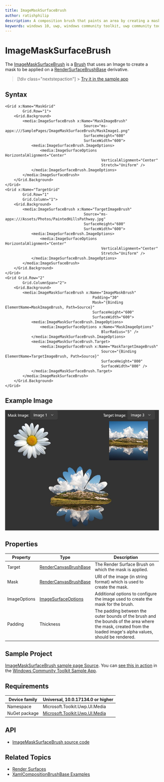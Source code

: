 ```yaml
---
title: ImageMaskSurfaceBrush
author: ratishphilip
description: A composition brush that paints an area by creating a mask defined by the provided geometry.
keywords: windows 10, uwp, windows community toolkit, uwp community toolkit, uwp toolkit, brush, Win2D, composition
---
```


# ImageMaskSurfaceBrush

The [ImageMaskSurfaceBrush](/dotnet/api/microsoft.toolkit.uwp.ui.media.imagemasksurfacebrush) is a [Brush](/uwp/api/windows.ui.xaml.media.brush) that uses an Image to create a mask to be applied on a [RenderSurfaceBrushBase](/dotnet/api/microsoft.toolkit.uwp.ui.media.rendersurfacebrushbase) derivative.

> [!div class="nextstepaction"] > [Try it in the sample app](uwpct://Brushes?sample=ImageMaskSurfaceBrush)

## Syntax

```xaml
<Grid x:Name="MaskGrid"
        Grid.Row="1">
    <Grid.Background>
        <media:ImageSurfaceBrush x:Name="MaskImageBrush"
                                    Source="ms-appx:///SamplePages/ImageMaskSurfaceBrush/MaskImage1.png"
                                    SurfaceHeight="600"
                                    SurfaceWidth="600">
            <media:ImageSurfaceBrush.ImageOptions>
                <media:ImageSurfaceOptions HorizontalAlignment="Center"
                                            VerticalAlignment="Center"
                                            Stretch="Uniform" />
            </media:ImageSurfaceBrush.ImageOptions>
        </media:ImageSurfaceBrush>
    </Grid.Background>
</Grid>
<Grid x:Name="TargetGrid"
        Grid.Row="1"
        Grid.Column="1">
    <Grid.Background>
        <media:ImageSurfaceBrush x:Name="TargetImageBrush"
                                    Source="ms-appx:///Assets/Photos/PaintedHillsPathway.jpg"
                                    SurfaceHeight="600"
                                    SurfaceWidth="600">
            <media:ImageSurfaceBrush.ImageOptions>
                <media:ImageSurfaceOptions HorizontalAlignment="Center"
                                            VerticalAlignment="Center"
                                            Stretch="Uniform" />
            </media:ImageSurfaceBrush.ImageOptions>
        </media:ImageSurfaceBrush>
    </Grid.Background>
</Grid>
<Grid Grid.Row="2"
        Grid.ColumnSpan="2">
    <Grid.Background>
        <media:ImageMaskSurfaceBrush x:Name="ImageMaskBrush"
                                        Padding="30"
                                        Mask="{Binding ElementName=MaskImageBrush, Path=Source}"
                                        SurfaceHeight="600"
                                        SurfaceWidth="600">
            <media:ImageMaskSurfaceBrush.ImageOptions>
                <media:ImageSurfaceOptions x:Name="MaskImageOptions"
                                            BlurRadius="5" />
            </media:ImageMaskSurfaceBrush.ImageOptions>
            <media:ImageMaskSurfaceBrush.Target>
                <media:ImageSurfaceBrush x:Name="MaskTargetImageBrush"
                                            Source="{Binding ElementName=TargetImageBrush, Path=Source}"
                                            SurfaceHeight="800"
                                            SurfaceWidth="800" />
            </media:ImageMaskSurfaceBrush.Target>
        </media:ImageMaskSurfaceBrush>
    </Grid.Background>
</Grid>
```

## Example Image

![Image Mask Surface brush](../resources/images/Brushes/ImageMaskSurfaceBrush.jpg 'Image Mask Surface Brush')

## Properties

| Property     | Type                                                                                      | Description                                                                                                                                                    |
| ------------ | ----------------------------------------------------------------------------------------- | -------------------------------------------------------------------------------------------------------------------------------------------------------------- |
| Target       | [RenderCanvasBrushBase](/dotnet/api/microsoft.toolkit.uwp.ui.media.rendercanvasbrushbase) | The Render Surface Brush on which the mask is applied.                                                                                                         |
| Mask         | [RenderCanvasBrushBase](/dotnet/api/microsoft.toolkit.uwp.ui.media.rendercanvasbrushbase) | URI of the image (in string format) which is used to create the mask.                                                                                          |
| ImageOptions | [ImageSurfaceOptions](/dotnet/api/microsoft.toolkit.uwp.ui.media.imagesurfaceoptions)     | Additional options to configure the image used to create the mask for the brush.                                                                               |
| Padding      | Thickness                                                                                 | The padding between the outer bounds of the brush and the bounds of the area where the mask, created from the loaded image's alpha values, should be rendered. |

## Sample Project

[ImageMaskSurfaceBrush sample page Source](https://github.com/windows-toolkit/WindowsCommunityToolkit/tree/rel/7.1.0/Microsoft.Toolkit.Uwp.SampleApp/SamplePages/ImageMaskSurfaceBrush). You can [see this in action](uwpct://Brushes?sample=ImageMaskSurfaceBrush) in the [Windows Community Toolkit Sample App](https://aka.ms/windowstoolkitapp).

## Requirements

| Device family | Universal, 10.0.17134.0 or higher                                                                |
| ------------- | ------------------------------------------------------------------------------------------------ |
| Namespace     | Microsoft.Toolkit.Uwp.UI.Media                                                                   |
| NuGet package | [Microsoft.Toolkit.Uwp.UI.Media](https://www.nuget.org/packages/Microsoft.Toolkit.Uwp.UI.Media/) |

## API

- [ImageMaskSurfaceBrush source code](https://github.com/windows-toolkit/WindowsCommunityToolkit/blob/rel/7.0.0/Microsoft.Toolkit.Uwp.UI.Media/Brushes/ImageMaskSurfaceBrush.cs)

## Related Topics

- [Render Surfaces](RenderSurfaces.md)
- [XamlCompositionBrushBase Examples](/uwp/api/windows.ui.xaml.media.xamlcompositionbrushbase#examples)
